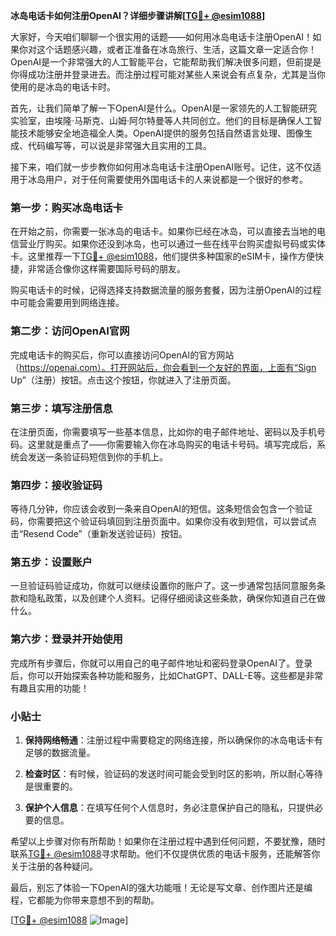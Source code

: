 **冰岛电话卡如何注册OpenAI？详细步骤讲解[[TG💪+ @esim1088](https://t.me/s/esim1088)]**

大家好，今天咱们聊聊一个很实用的话题——如何用冰岛电话卡注册OpenAI！如果你对这个话题感兴趣，或者正准备在冰岛旅行、生活，这篇文章一定适合你！OpenAI是一个非常强大的人工智能平台，它能帮助我们解决很多问题，但前提是你得成功注册并登录进去。而注册过程可能对某些人来说会有点复杂，尤其是当你使用的是冰岛的电话卡时。

首先，让我们简单了解一下OpenAI是什么。OpenAI是一家领先的人工智能研究实验室，由埃隆·马斯克、山姆·阿尔特曼等人共同创立。他们的目标是确保人工智能技术能够安全地造福全人类。OpenAI提供的服务包括自然语言处理、图像生成、代码编写等，可以说是非常强大且实用的工具。

接下来，咱们就一步步教你如何用冰岛电话卡注册OpenAI账号。记住，这不仅适用于冰岛用户，对于任何需要使用外国电话卡的人来说都是一个很好的参考。

### 第一步：购买冰岛电话卡

在开始之前，你需要一张冰岛的电话卡。如果你已经在冰岛，可以直接去当地的电信营业厅购买。如果你还没到冰岛，也可以通过一些在线平台购买虚拟号码或实体卡。这里推荐一下[TG💪+ @esim1088](https://t.me/s/esim1088)，他们提供多种国家的eSIM卡，操作方便快捷，非常适合像你这样需要国际号码的朋友。

购买电话卡的时候，记得选择支持数据流量的服务套餐，因为注册OpenAI的过程中可能会需要用到网络连接。

### 第二步：访问OpenAI官网

完成电话卡的购买后，你可以直接访问OpenAI的官方网站（https://openai.com）。打开网站后，你会看到一个友好的界面，上面有“Sign Up”（注册）按钮。点击这个按钮，你就进入了注册页面。

### 第三步：填写注册信息

在注册页面，你需要填写一些基本信息，比如你的电子邮件地址、密码以及手机号码。这里就是重点了——你需要输入你在冰岛购买的电话卡号码。填写完成后，系统会发送一条验证码短信到你的手机上。

### 第四步：接收验证码

等待几分钟，你应该会收到一条来自OpenAI的短信。这条短信会包含一个验证码，你需要把这个验证码填回到注册页面中。如果你没有收到短信，可以尝试点击“Resend Code”（重新发送验证码）按钮。

### 第五步：设置账户

一旦验证码验证成功，你就可以继续设置你的账户了。这一步通常包括同意服务条款和隐私政策，以及创建个人资料。记得仔细阅读这些条款，确保你知道自己在做什么。

### 第六步：登录并开始使用

完成所有步骤后，你就可以用自己的电子邮件地址和密码登录OpenAI了。登录后，你可以开始探索各种功能和服务，比如ChatGPT、DALL-E等。这些都是非常有趣且实用的功能！

### 小贴士

1. **保持网络畅通**：注册过程中需要稳定的网络连接，所以确保你的冰岛电话卡有足够的数据流量。
   
2. **检查时区**：有时候，验证码的发送时间可能会受到时区的影响，所以耐心等待是很重要的。

3. **保护个人信息**：在填写任何个人信息时，务必注意保护自己的隐私，只提供必要的信息。

希望以上步骤对你有所帮助！如果你在注册过程中遇到任何问题，不要犹豫，随时联系[TG💪+ @esim1088](https://t.me/s/esim1088)寻求帮助。他们不仅提供优质的电话卡服务，还能解答你关于注册的各种疑问。

最后，别忘了体验一下OpenAI的强大功能哦！无论是写文章、创作图片还是编程，它都能为你带来意想不到的帮助。

[[TG💪+ @esim1088](https://t.me/s/esim1088) ![Image](https://i.postimg.cc/4NQfJmqS/Snipaste-2025-05-13-00-14-12.png)]